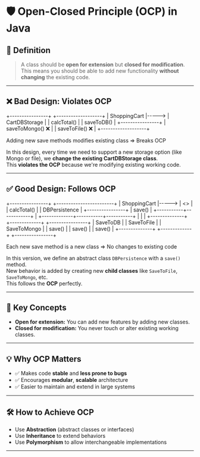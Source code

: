 # 🛡️ Open-Closed Principle (OCP) in Java

## 📘 Definition

> A class should be **open for extension** but **closed for modification**.  
This means you should be able to add new functionality **without changing** the existing code.

---

## ❌ Bad Design: Violates OCP

+----------------+       +-------------------+
| ShoppingCart   |-----> | CartDBStorage     |
| calcTotal()    |       | saveToDB()        |
+----------------+       | saveToMongo() ❌  |
| saveToFile()  ❌  |
+-------------------+

Adding new save methods modifies existing class => Breaks OCP


In this design, every time we need to support a new storage option (like Mongo or file), we **change the existing CartDBStorage class**.  
This **violates the OCP** because we're modifying existing working code.

---

## ✅ Good Design: Follows OCP

+----------------+       +------------------------+
| ShoppingCart   |-----> | <<abstract>>           |
| calcTotal()    |       | DBPersistence          |
+----------------+       | save()                 |
+-----------+------------+
|
+-------------+-----------+-----------+
|             |                       |
+--------------+ +-------------+      +----------------+
| SaveToDB     | | SaveToFile |      | SaveToMongo     |
| save()       | | save()     |      | save()          |
+--------------+ +-------------+      +----------------+

Each new save method is a new class => No changes to existing code



In this version, we define an abstract class `DBPersistence` with a `save()` method.  
New behavior is added by creating new **child classes** like `SaveToFile`, `SaveToMongo`, etc.  
This follows the **OCP** perfectly.

---

## 🧠 Key Concepts

- **Open for extension:** You can add new features by adding new classes.
- **Closed for modification:** You never touch or alter existing working classes.

---

## 💡 Why OCP Matters

- ✅ Makes code **stable** and **less prone to bugs**
- ✅ Encourages **modular**, **scalable** architecture
- ✅ Easier to maintain and extend in large systems

---

## 🛠️ How to Achieve OCP

- Use **Abstraction** (abstract classes or interfaces)
- Use **Inheritance** to extend behaviors
- Use **Polymorphism** to allow interchangeable implementations

---

